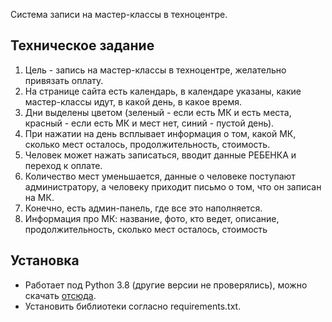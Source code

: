 Система записи на мастер-классы в техноцентре.  

## Техническое задание
1. Цель - запись на мастер-классы в техноцентре, желательно привязать оплату.
2. На странице сайта есть календарь, в календаре указаны, какие мастер-классы идут, в какой день, в какое время.
3. Дни выделены цветом (зеленый - если есть МК и есть места, красный - если есть МК и мест нет, синий - пустой день).
4. При нажатии на день всплывает информация о том, какой МК, сколько мест осталось, продолжительность, стоимость.
5. Человек может нажать записаться, вводит данные РЕБЕНКА и переход к оплате.
6. Количество мест уменьшается, данные о человеке поступают администратору, а человеку приходит письмо о том, что он записан на МК.
7. Конечно, есть админ-панель, где все это наполняется.
8. Информация про МК: название, фото, кто ведет, описание, продолжительность, сколько мест осталось, стоимость

## Установка
+ Работает под Python 3.8 (другие версии не проверялись), можно скачать [отсюда](https://www.python.org/downloads/).
+ Установить библиотеки согласно requirements.txt.
